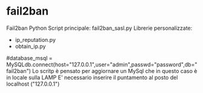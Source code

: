 # fail2ban
Fail2ban Python
Script principale: fail2ban_sasl.py
Librerie personalizzate:
  - ip_reputation.py
  - obtain_ip.py



#database_msql = MySQLdb.connect(host="127.0.0.1",user="admin",passwd="password",db="fail2ban")
Lo scritp è pensato per aggiornare un MySql che in questo caso è in locale sulla LAMP
E' necessario inserire il puntamento al posto del localhost ("127.0.0.1")
